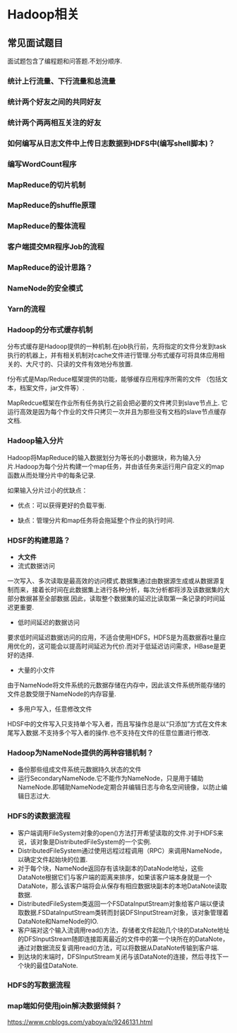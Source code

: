 # Hadoop相关

## 常见面试题目

面试题包含了编程题和问答题.不划分顺序.

### 统计上行流量、下行流量和总流量





### 统计两个好友之间的共同好友





### 统计两个两两相互关注的好友



### 如何编写从日志文件中上传日志数据到HDFS中(编写shell脚本)？



### 编写WordCount程序



### MapReduce的切片机制



### MapReduce的shuffle原理





### MapReduce的整体流程





### 客户端提交MR程序Job的流程





### MapReduce的设计思路？





### NameNode的安全模式





### Yarn的流程



### Hadoop的分布式缓存机制

分布式缓存是Hadoop提供的一种机制.在job执行前，先将指定的文件分发到task执行的机器上，并有相关机制对cache文件进行管理.分布式缓存可将具体应用相关的、大尺寸的、只读的文件有效地分布放置.<br>

f分布式是Map/Reduce框架提供的功能，能够缓存应用程序所需的文件 （包括文本，档案文件，jar文件等）.<br>

MapRedcue框架在作业所有任务执行之前会把必要的文件拷贝到slave节点上. 它运行高效是因为每个作业的文件只拷贝一次并且为那些没有文档的slave节点缓存文档.



### Hadoop输入分片

Hadoop将MapReduce的输入数据划分为等长的小数据块，称为输入分片.Hadoop为每个分片构建一个map任务，并由该任务来运行用户自定义的map函数从而处理分片中的每条记录.

如果输入分片过小的优缺点：

- 优点：可以获得更好的负载平衡.

- 缺点：管理分片和map任务将会拖延整个作业的执行时间.



### HDSF的构建思路？

- **大文件**
- 流式数据访问

一次写入、多次读取是最高效的访问模式.数据集通过由数据源生成或从数据源复制而来，接着长时间在此数据集上进行各种分析，每次分析都将涉及该数据集的大部分数据甚至全部数据.因此，读取整个数据集的延迟比读取第一条记录的时间延迟更重要.

- 低时间延迟的数据访问

要求低时间延迟数据访问的应用，不适合使用HDFS，HDFS是为高数据吞吐量应用优化的，这可能会以提高时间延迟为代价.而对于低延迟访问需求，HBase是更好的选择.

- 大量的小文件

由于NameNode将文件系统的元数据存储在内存中，因此该文件系统所能存储的文件总数受限于NameNode的内存容量.

- 多用户写入，任意修改文件

HDSF中的文件写入只支持单个写入者，而且写操作总是以“只添加”方式在文件末尾写入数据.不支持多个写入者的操作.也不支持在文件的任意位置进行修改.

### Hadoop为NameNode提供的两种容错机制？

- 备份那些组成文件系统元数据持久状态的文件
- 运行SecondaryNameNode.它不能作为NameNode，只是用于辅助NameNode.即辅助NameNode定期合并编辑日志与命名空间镜像，以防止编辑日志过大.



### HDFS的读数据流程

- 客户端调用FileSystem对象的open()方法打开希望读取的文件.对于HDFS来说，该对象是DistributedFileSystem的一个实例.
- DistributedFileSystem通过使用远程过程调用（RPC）来调用NameNode，以确定文件起始块的位置.
- 对于每个块，NameNode返回存有该块副本的DataNode地址，这些DataNote根据它们与客户端的距离来排序，如果该客户端本身就是一个DataNote，那么该客户端将会从保存有相应数据块副本的本地DataNote读取数据.
- DistributedFileSystem类返回一个FSDataInputStream对象给客户端以便读取数据.FSDataInputStream类转而封装DFSInputStream对象，该对象管理着DataNote和NameNode的IO.
- 客户端对这个输入流调用read()方法，存储者文件起始几个块的DataNote地址的DFSInputStream随即连接距离最近的文件中的第一个块所在的DataNote，通过对数据流反复调用read()方法，可以将数据从DataNote传输到客户端.
- 到达块的末端时，DFSInputStream关闭与该DataNote的连接，然后寻找下一个块的最佳DataNote.

### HDFS的写数据流程



### map端如何使用join解决数据倾斜？

https://www.cnblogs.com/yaboya/p/9246131.html

























### 